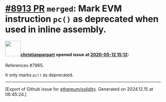 # [\#8913 PR](https://github.com/ethereum/solidity/pull/8913) `merged`: Mark EVM instruction `pc()` as deprecated when used in inline assembly.

#### <img src="https://avatars.githubusercontent.com/u/56763?u=373e0766d5c45bef8c7c7fc5ed48394935772065&v=4" width="50">[christianparpart](https://github.com/christianparpart) opened issue at [2020-05-12 15:12](https://github.com/ethereum/solidity/pull/8913):

References #7965.

It only marks `pc()` as deprecated.




-------------------------------------------------------------------------------



[Export of Github issue for [ethereum/solidity](https://github.com/ethereum/solidity). Generated on 2024.12.15 at 06:45:24.]
